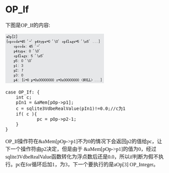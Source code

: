 # OP_If
<font face="微软雅黑" size="3px">
下图是OP_If的内容:

![]( 4-5-6.jpg)
```
case OP_If: {
	int c;
  	pIn1 = &aMem[pOp->p1];
	c = sqlite3VdbeRealValue(pIn1)!=0.0;//c为1
 	if( c ){
    		pc = pOp->p2-1;
  	}
}
```
OP_If操作符在&aMem[pOp->p1]不为0的情况下会返回p2的值给pc，让下一个操作符由p2决定，但是由于  &aMem[pOp->p1]的值为0，经过sqlite3VdbeRealValue函数转化为浮点数后还是0.0，所以if判断为假不执行。pc在for循环后加1，为3，下一个要执行的是aOp[3] OP_Integer。
